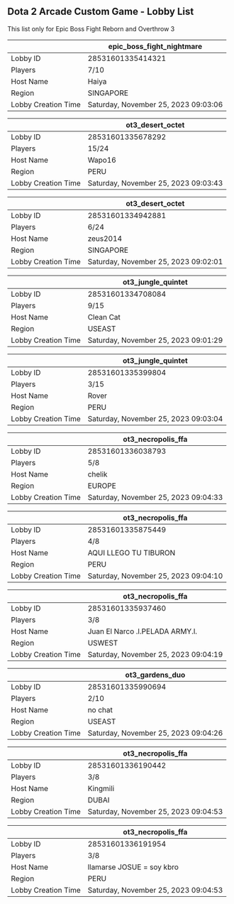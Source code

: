 ## Dota 2 Arcade Custom Game - Lobby List

This list only for Epic Boss Fight Reborn and Overthrow 3

|  | epic_boss_fight_nightmare |
| ------ | ------ |
| Lobby ID | 28531601335414321 |
| Players | 7/10 |
| Host Name | Haiya |
| Region | SINGAPORE |
| Lobby Creation Time | Saturday, November 25, 2023 09:03:06 |


|  | ot3_desert_octet |
| ------ | ------ |
| Lobby ID | 28531601335678292 |
| Players | 15/24 |
| Host Name | Wapo16 |
| Region | PERU |
| Lobby Creation Time | Saturday, November 25, 2023 09:03:43 |


|  | ot3_desert_octet |
| ------ | ------ |
| Lobby ID | 28531601334942881 |
| Players | 6/24 |
| Host Name | zeus2014 |
| Region | SINGAPORE |
| Lobby Creation Time | Saturday, November 25, 2023 09:02:01 |


|  | ot3_jungle_quintet |
| ------ | ------ |
| Lobby ID | 28531601334708084 |
| Players | 9/15 |
| Host Name | Clean Cat |
| Region | USEAST |
| Lobby Creation Time | Saturday, November 25, 2023 09:01:29 |


|  | ot3_jungle_quintet |
| ------ | ------ |
| Lobby ID | 28531601335399804 |
| Players | 3/15 |
| Host Name | Rover |
| Region | PERU |
| Lobby Creation Time | Saturday, November 25, 2023 09:03:04 |


|  | ot3_necropolis_ffa |
| ------ | ------ |
| Lobby ID | 28531601336038793 |
| Players | 5/8 |
| Host Name | chelik |
| Region | EUROPE |
| Lobby Creation Time | Saturday, November 25, 2023 09:04:33 |


|  | ot3_necropolis_ffa |
| ------ | ------ |
| Lobby ID | 28531601335875449 |
| Players | 4/8 |
| Host Name | AQUI LLEGO TU TIBURON |
| Region | PERU |
| Lobby Creation Time | Saturday, November 25, 2023 09:04:10 |


|  | ot3_necropolis_ffa |
| ------ | ------ |
| Lobby ID | 28531601335937460 |
| Players | 3/8 |
| Host Name | Juan El Narco .l.PELADA ARMY.l. |
| Region | USWEST |
| Lobby Creation Time | Saturday, November 25, 2023 09:04:19 |


|  | ot3_gardens_duo |
| ------ | ------ |
| Lobby ID | 28531601335990694 |
| Players | 2/10 |
| Host Name | no chat |
| Region | USEAST |
| Lobby Creation Time | Saturday, November 25, 2023 09:04:26 |


|  | ot3_necropolis_ffa |
| ------ | ------ |
| Lobby ID | 28531601336190442 |
| Players | 3/8 |
| Host Name | Kingmili |
| Region | DUBAI |
| Lobby Creation Time | Saturday, November 25, 2023 09:04:53 |


|  | ot3_necropolis_ffa |
| ------ | ------ |
| Lobby ID | 28531601336191954 |
| Players | 3/8 |
| Host Name | llamarse JOSUE = soy kbro |
| Region | PERU |
| Lobby Creation Time | Saturday, November 25, 2023 09:04:53 |


